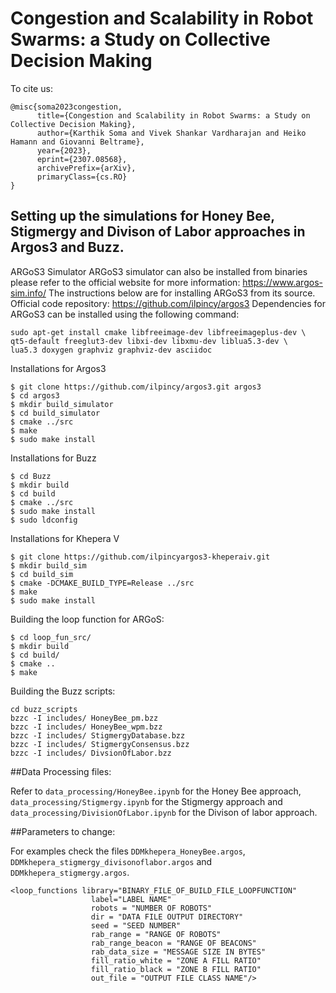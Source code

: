 # Congestion and Scalability in Robot Swarms: a Study on Collective Decision Making 


To cite us:
```
@misc{soma2023congestion,
      title={Congestion and Scalability in Robot Swarms: a Study on Collective Decision Making}, 
      author={Karthik Soma and Vivek Shankar Vardharajan and Heiko Hamann and Giovanni Beltrame},
      year={2023},
      eprint={2307.08568},
      archivePrefix={arXiv},
      primaryClass={cs.RO}
}
```








## Setting up the simulations for Honey Bee, Stigmergy and Divison of Labor approaches in Argos3 and Buzz.

ARGoS3 Simulator ARGoS3 simulator can also be installed from binaries please refer to the official website for more information: https://www.argos-sim.info/
The instructions below are for installing ARGoS3 from its source.
Official code repository: https://github.com/ilpincy/argos3
Dependencies for ARGoS3 can be installed using the following command:

```
sudo apt-get install cmake libfreeimage-dev libfreeimageplus-dev \
qt5-default freeglut3-dev libxi-dev libxmu-dev liblua5.3-dev \
lua5.3 doxygen graphviz graphviz-dev asciidoc
```
Installations for Argos3 

```
$ git clone https://github.com/ilpincy/argos3.git argos3
$ cd argos3
$ mkdir build_simulator
$ cd build_simulator
$ cmake ../src
$ make
$ sudo make install
```

Installations for Buzz

```
$ cd Buzz
$ mkdir build
$ cd build
$ cmake ../src
$ sudo make install
$ sudo ldconfig
```

Installations for Khepera V

```
$ git clone https://github.com/ilpincyargos3-kheperaiv.git
$ mkdir build_sim
$ cd build_sim
$ cmake -DCMAKE_BUILD_TYPE=Release ../src
$ make
$ sudo make install
```

Building the loop function for ARGoS:

```
$ cd loop_fun_src/
$ mkdir build
$ cd build/
$ cmake ..
$ make
```

Building the Buzz scripts:

```
cd buzz_scripts
bzzc -I includes/ HoneyBee_pm.bzz
bzzc -I includes/ HoneyBee_wpm.bzz
bzzc -I includes/ StigmergyDatabase.bzz
bzzc -I includes/ StigmergyConsensus.bzz
bzzc -I includes/ DivsionOfLabor.bzz
```

##Data Processing files:

Refer to `data_processing/HoneyBee.ipynb` for the Honey Bee approach, `data_processing/Stigmergy.ipynb` for the Stigmergy approach and `data_processing/DivisionOfLabor.ipynb` for the Divison of labor approach. 



##Parameters to change:

For examples check the files `DDMkhepera_HoneyBee.argos`, `DDMkhepera_stigmergy_divisonoflabor.argos` and `DDMkhepera_stigmergy.argos`.

```
<loop_functions library="BINARY_FILE_OF_BUILD_FILE_LOOPFUNCTION"
                  label="LABEL NAME" 
                  robots = "NUMBER OF ROBOTS"
                  dir = "DATA FILE OUTPUT DIRECTORY"
                  seed = "SEED NUMBER"
                  rab_range = "RANGE OF ROBOTS"
                  rab_range_beacon = "RANGE OF BEACONS"
                  rab_data_size = "MESSAGE SIZE IN BYTES"
                  fill_ratio_white = "ZONE A FILL RATIO"
                  fill_ratio_black = "ZONE B FILL RATIO"
                  out_file = "OUTPUT FILE CLASS NAME"/>
```